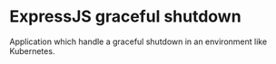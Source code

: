 # ExpressJS graceful shutdown

Application which handle a graceful shutdown in an environment like Kubernetes.

